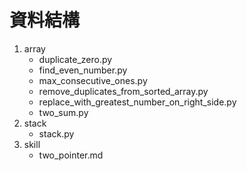 # 資料結構

1.  array
    - duplicate_zero.py
    - find_even_number.py
    - max_consecutive_ones.py
    - remove_duplicates_from_sorted_array.py
    - replace_with_greatest_number_on_right_side.py
    - two_sum.py
1. stack
    - stack.py
1. skill
    - two_pointer.md
